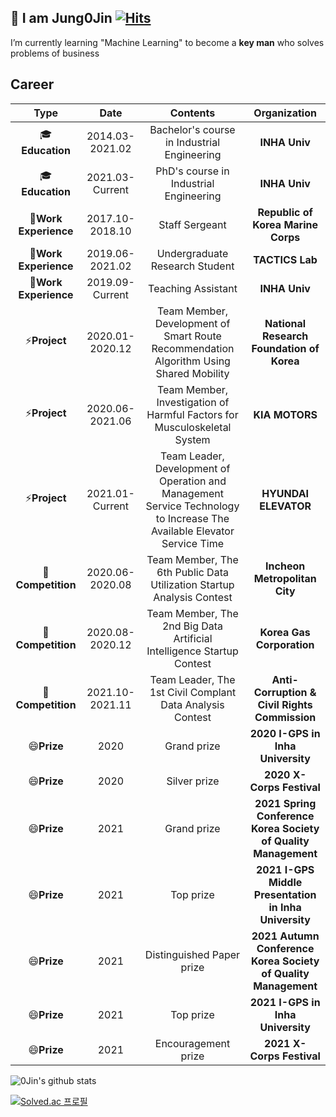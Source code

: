 ## :wave: I am Jung0Jin [![Hits](https://hits.seeyoufarm.com/api/count/incr/badge.svg?url=https%3A%2F%2Fgithub.com%2FJung0Jin&count_bg=%2379C83D&title_bg=%23555555&icon=&icon_color=%23E7E7E7&title=hits&edge_flat=false)](https://hits.seeyoufarm.com)

I’m currently learning "Machine Learning" to become a **key man** who solves problems of business

## Career

|    **Type**    |     **Date**    |                    **Contents**                   |**Organization**|
|:--------------:|:---------------:|:-------------------------------------------------:|:--------------:|
| :mortar_board:**Education**  | 2014.03-2021.02 | Bachelor's course in Industrial Engineering     |  **INHA Univ**     |
| :mortar_board:**Education**  | 2021.03-Current | PhD's course in Industrial Engineering       |  **INHA Univ**     |
| :office:**Work Experience** | 2017.10-2018.10 | Staff Sergeant |  **Republic of Korea Marine Corps**         |
| :office:**Work Experience** | 2019.06-2021.02 | Undergraduate Research Student |  **TACTICS Lab**         |
| :office:**Work Experience** | 2019.09-Current | Teaching Assistant |  **INHA Univ**         |
| ⚡**Project**   | 2020.01-2020.12 | Team Member, Development of Smart Route Recommendation Algorithm Using Shared Mobility |  **National Research Foundation of Korea**          |
| ⚡**Project**   | 2020.06-2021.06 | Team Member, Investigation of Harmful Factors for Musculoskeletal System |  **KIA MOTORS**          |
| ⚡**Project**   | 2021.01-Current | Team Leader, Development of Operation and Management Service Technology to Increase The Available Elevator Service Time |  **HYUNDAI ELEVATOR**          |
| 👯**Competition**   | 2020.06-2020.08 | Team Member, The 6th Public Data Utilization Startup Analysis Contest  |  **Incheon Metropolitan City**          |
| 👯**Competition**   | 2020.08-2020.12 | Team Member, The 2nd Big Data Artificial Intelligence Startup Contest  |  **Korea Gas Corporation**          |
| 👯**Competition**   | 2021.10-2021.11 | Team Leader, The 1st Civil Complant Data Analysis Contest  |  **Anti-Corruption & Civil Rights Commission**          |
| 😄**Prize**   | 2020 | Grand prize | **2020 I-GPS in Inha University** |
| 😄**Prize**   | 2020 | Silver prize | **2020 X-Corps Festival** |
| 😄**Prize**   | 2021 | Grand prize | **2021 Spring Conference Korea Society of Quality Management** |
| 😄**Prize**   | 2021 | Top prize | **2021 I-GPS Middle Presentation in Inha University** |
| 😄**Prize**   | 2021 | Distinguished Paper prize | **2021 Autumn Conference Korea Society of Quality Management** |
| 😄**Prize**   | 2021 | Top prize | **2021 I-GPS in Inha University** |
| 😄**Prize**   | 2021 | Encouragement prize | **2021 X-Corps Festival** |



![0Jin's github stats](https://github-readme-stats.vercel.app/api?username=Jung0Jin&show_icons=true)

[![Solved.ac
프로필](http://mazassumnida.wtf/api/generate_badge?boj=qjsmdk1346)](https://solved.ac/qjsmdk1346)



<!--
**Jung0Jin/Jung0Jin** is a ✨ _special_ ✨ repository because its `README.md` (this file) appears on your GitHub profile.

Here are some ideas to get you started:

- 🔭 I’m currently working on ...
- 🌱 I’m currently learning ...
- 👯 I’m looking to collaborate on ...
- 🤔 I’m looking for help with ...
- 💬 Ask me about ...
- 📫 How to reach me: ...
- 😄 Pronouns: ...
- ⚡ Fun fact: ...
-->
